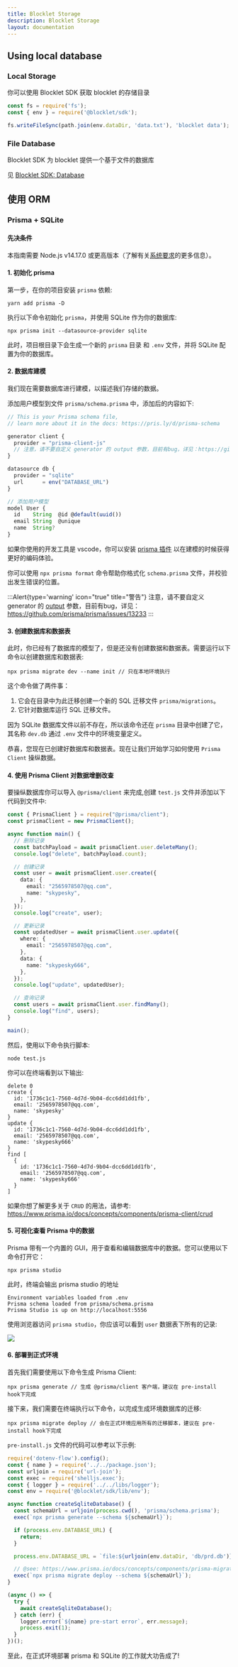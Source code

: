 ```yaml
---
title: Blocklet Storage
description: Blocklet Storage
layout: documentation
---
```


## Using local database

### Local Storage

你可以使用 Blocklet SDK 获取 blocklet 的存储目录

```js
const fs = require('fs');
const { env } = require('@blocklet/sdk');

fs.writeFileSync(path.join(env.dataDir, 'data.txt'), 'blocklet data');
```

### File Database

Blocklet SDK 为 blocklet 提供一个基于文件的数据库

见 [Blocklet SDK: Database](/reference/blocklet-sdk#database)

<!-- ## Using browser database -->

<!-- ## Using Remote database -->

<!-- ## Using decentralized data store -->

## 使用 ORM 

### Prisma + SQLite 

#### 先决条件

本指南需要 Node.js v14.17.0 或更高版本（了解有关[系统要求](https://www.prisma.io/docs/reference/system-requirements)的更多信息）。

#### 1. 初始化 prisma 

第一步，在你的项目安装 `prisma` 依赖:

```shell
yarn add prisma -D
```

执行以下命令初始化 `prisma`，并使用 SQLite 作为你的数据库:

```
npx prisma init --datasource-provider sqlite
```

此时，项目根目录下会生成一个新的 `prisma` 目录 和 `.env` 文件，并将 SQLite 配置为你的数据库。

#### 2. 数据库建模

我们现在需要数据库进行建模，以描述我们存储的数据。

添加用户模型到文件 `prisma/schema.prisma` 中，添加后的内容如下:

```typescript
// This is your Prisma schema file,
// learn more about it in the docs: https://pris.ly/d/prisma-schema

generator client {
  provider = "prisma-client-js"
  // 注意，请不要自定义 generator 的 output 参数，目前有bug，详见：https://github.com/prisma/prisma/issues/13233
}

datasource db {
  provider = "sqlite"
  url      = env("DATABASE_URL")
}

// 添加用户模型
model User {
  id    String  @id @default(uuid())
  email String  @unique
  name  String?
}
```

如果你使用的开发工具是 vscode，你可以安装 [prisma 插件](https://marketplace.visualstudio.com/items?itemName=Prisma.prisma) 以在建模的时候获得更好的编码体验。

你可以使用 `npx prisma format` 命令帮助你格式化 `schema.prisma` 文件，并校验出发生错误的位置。

:::Alert{type='warning' icon="true" title="警告"}
注意，请不要自定义 generator 的 [output](https://www.prisma.io/docs/reference/api-reference/prisma-schema-reference#generator) 参数，目前有bug，详见：https://github.com/prisma/prisma/issues/13233
:::

#### 3. 创建数据库和数据表

此时，你已经有了数据库的模型了，但是还没有创建数据和数据表。需要运行以下命令以创建数据库和数据表:

```shell
npx prisma migrate dev --name init // 只在本地环境执行
```

这个命令做了两件事：

1. 它会在目录中为此迁移创建一个新的 SQL 迁移文件 `prisma/migrations`。
2. 它针对数据库运行 SQL 迁移文件。

因为 SQLite 数据库文件以前不存在，所以该命令还在 `prisma` 目录中创建了它，其名称 `dev.db` 通过 `.env` 文件中的环境变量定义。

恭喜，您现在已创建好数据库和数据表。现在让我们开始学习如何使用 `Prisma Client` 操纵数据。

#### 4. 使用 Prisma Client 对数据增删改查

要操纵数据库你可以导入 `@prisma/client` 来完成,创建 `test.js` 文件并添加以下代码到文件中:

```typescript
const { PrismaClient } = require("@prisma/client");
const prismaClient = new PrismaClient();

async function main() {
  // 删除记录
  const batchPayload = await prismaClient.user.deleteMany();
  console.log("delete", batchPayload.count);

  // 创建记录
  const user = await prismaClient.user.create({
    data: {
      email: "2565978507@qq.com",
      name: "skypesky",
    },
  });
  console.log("create", user);

  // 更新记录
  const updatedUser = await prismaClient.user.update({
    where: {
      email: "2565978507@qq.com",
    },
    data: {
      name: "skypesky666",
    },
  });
  console.log("update", updatedUser);

  // 查询记录
  const users = await prismaClient.user.findMany();
  console.log("find", users);
}

main();
```

然后，使用以下命令执行脚本:

```shell
node test.js
```

你可以在终端看到以下输出:

```shell
delete 0
create {
  id: '1736c1c1-7560-4d7d-9b04-dcc6dd1dd1fb',
  email: '2565978507@qq.com',
  name: 'skypesky'
}
update {
  id: '1736c1c1-7560-4d7d-9b04-dcc6dd1dd1fb',
  email: '2565978507@qq.com',
  name: 'skypesky666'
}
find [
  {
    id: '1736c1c1-7560-4d7d-9b04-dcc6dd1dd1fb',
    email: '2565978507@qq.com',
    name: 'skypesky666'
  }
]
```

如果你想了解更多关于 `CRUD` 的用法，请参考: https://www.prisma.io/docs/concepts/components/prisma-client/crud

#### 5. 可视化查看 Prisma 中的数据

Prisma 带有一个内置的 GUI，用于查看和编辑数据库中的数据。您可以使用以下命令打开它：

```shell
npx prisma studio
```

此时，终端会输出 prisma studio 的地址

```shell
Environment variables loaded from .env
Prisma schema loaded from prisma/schema.prisma
Prisma Studio is up on http://localhost:5556
```

使用浏览器访问 `prisma studio`，你应该可以看到 `user` 数据表下所有的记录:

![](./images/view-user-model.prisma-studio.png)

#### 6. 部署到正式环境

首先我们需要使用以下命令生成 Prisma Client:

```shell
npx prisma generate // 生成 @prisma/client 客户端，建议在 pre-install hook下完成
```

接下来，我们需要在终端执行以下命令，以完成生成环境数据库的迁移:

```shell
npx prisma migrate deploy // 会在正式环境应用所有的迁移脚本，建议在 pre-install hook下完成
```

`pre-install.js` 文件的代码可以参考以下示例:

```typescript
require('dotenv-flow').config();
const { name } = require('../../package.json');
const urljoin = require('url-join');
const exec = require('shelljs.exec');
const { logger } = require('../../libs/logger');
const env = require('@blocklet/sdk/lib/env');

async function createSqliteDatabase() {
  const schemaUrl = urljoin(process.cwd(), 'prisma/schema.prisma');
  exec(`npx prisma generate --schema ${schemaUrl}`);

  if (process.env.DATABASE_URL) {
    return;
  }

  process.env.DATABASE_URL = `file:${urljoin(env.dataDir, 'db/prd.db')}`;

  // @see: https://www.prisma.io/docs/concepts/components/prisma-migrate/db-push#can-i-use-prisma-migrate-and-db-push-together
  exec(`npx prisma migrate deploy --schema ${schemaUrl}`);
}

(async () => {
  try {
    await createSqliteDatabase();
  } catch (err) {
    logger.error(`${name} pre-start error`, err.message);
    process.exit(1);
  }
})();
```

至此，在正式环境部署 prisma 和 SQLite 的工作就大功告成了!


